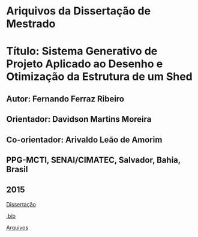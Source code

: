 # Ariquivos da Dissertação de Mestrado
# Título: Sistema Generativo de Projeto Aplicado ao Desenho e Otimização da Estrutura de um Shed
## Autor: Fernando Ferraz Ribeiro
## Orientador: Davidson Martins Moreira
## Co-orientador: Arivaldo Leão de Amorim
## PPG-MCTI, SENAI/CIMATEC, Salvador, Bahia, Brasil
## 2015

[Dissertação](Ribeiro%2C%20FF-%20Sistema%20Generativo%20de%20Projeto%20Aplicado%20ao%20Desenho%20e%20Otimiza%C3%A7%C3%A3o%20da%20Estrutura%20de%20um%20Shed%20-%202015.pdf)


[.bib](https://github.com/255ribeiro/Mestrado/blob/master/Ribeiro%2C%20FF-%20Sistema%20Generativo%20de%20Projeto%20Aplicado%20ao%20Desenho%20e%20Otimiza%C3%A7%C3%A3o%20da%20Estrutura%20de%20um%20Shed%20-%202015.bib)

[Arquivos](https://github.com/255ribeiro/Mestrado/tree/master/grasshopper)

